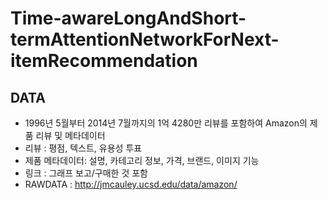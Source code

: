 # Time-awareLongAndShort-termAttentionNetworkForNext-itemRecommendation
## DATA
- 1996년 5월부터 2014년 7월까지의 1억 4280만 리뷰를 포함하여 Amazon의 제품 리뷰 및 메타데이터
- 리뷰 : 평점, 텍스트, 유용성 투표
- 제품 메타데이터: 설명, 카테고리 정보, 가격, 브랜드, 이미지 기능
- 링크 : 그래프 보고/구매한 것 포함
- RAWDATA : http://jmcauley.ucsd.edu/data/amazon/
##
